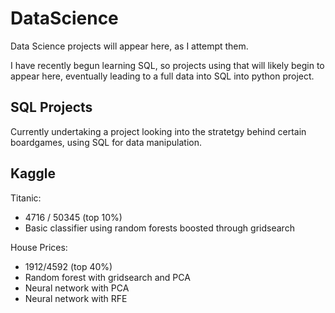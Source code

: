 # DataScience
Data Science projects will appear here, as I attempt them.

I have recently begun learning SQL, so projects using that will likely begin to appear here, eventually leading to a full data into SQL into python project. 


## SQL Projects

Currently undertaking a project looking into the stratetgy behind certain boardgames, using SQL for data manipulation.

## Kaggle

Titanic:
- 4716 / 50345 (top 10%)
- Basic classifier using random forests boosted through gridsearch

House Prices:
- 1912/4592 (top 40%)
- Random forest with gridsearch and PCA
- Neural network with PCA
- Neural network with RFE
